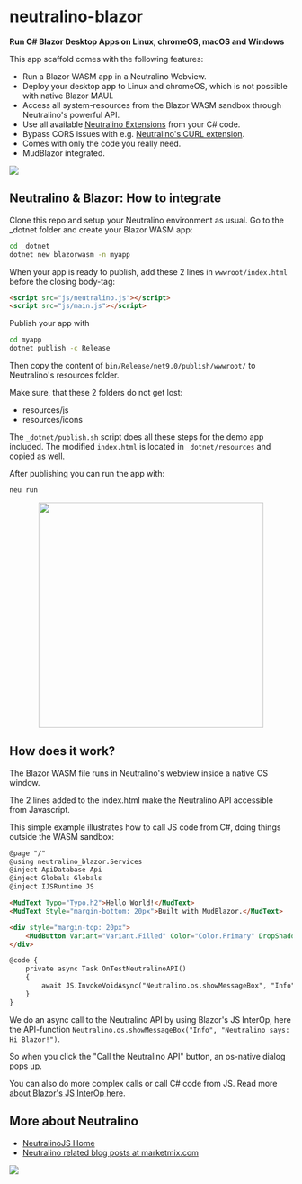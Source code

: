 </p>

# neutralino-blazor

**Run C# Blazor Desktop Apps on Linux, chromeOS, macOS and Windows**

This app scaffold comes with the following features:
- Run a Blazor WASM app in a Neutralino Webview.
- Deploy your desktop app to Linux and chromeOS, which is not possible with native Blazor MAUI.
- Access all system-resources from the Blazor WASM sandbox through Neutralino's powerful API.
- Use all available [Neutralino Extensions](https://neutralino.js.org/resources/) from your C# code.
- Bypass CORS issues with e.g. [Neutralino's CURL extension](https://github.com/hschneider/neutralino-curl).
- Comes with only the code you really need.
- MudBlazor integrated.

<img src="https://marketmix.com/git-assets/neutralino-blazor/neutralino-blazor-wasm-linux.jpg">

## Neutralino & Blazor: How to integrate
Clone this repo and setup your Neutralino environment as usual. Go to the _dotnet folder and create your Blazor WASM app:
```bash
cd _dotnet
dotnet new blazorwasm -n myapp
```
When your app is ready to publish, add these 2 lines in `wwwroot/index.html` before the closing body-tag:
```html
<script src="js/neutralino.js"></script>
<script src="js/main.js"></script>
```
Publish your app with
```bash
cd myapp
dotnet publish -c Release
```
Then copy the content of `bin/Release/net9.0/publish/wwwroot/` to Neutralino's resources folder.

Make sure, that these 2 folders do not get lost:
- resources/js
- resources/icons

The `_dotnet/publish.sh` script does all these steps for the demo app included. The modified `index.html` is located in `_dotnet/resources` and copied as well.

After publishing you can run the app with:
```bash
neu run
```
<p align="center">
<img src="https://marketmix.com/git-assets/neutralino-blazor/neutralino-blazor-app.jpg" width="400" height="auto">
</p>

## How does it work?

The Blazor WASM file runs in Neutralino's webview inside a native OS window.

The 2 lines added to the index.html make the Neutralino API accessible from Javascript.

This simple example illustrates how to call JS code from C#, doing things outside the WASM sandbox:

```html
@page "/"
@using neutralino_blazor.Services
@inject ApiDatabase Api
@inject Globals Globals
@inject IJSRuntime JS

<MudText Typo="Typo.h2">Hello World!</MudText>
<MudText Style="margin-bottom: 20px">Built with MudBlazor.</MudText>

<div style="margin-top: 20px">
    <MudButton Variant="Variant.Filled" Color="Color.Primary" DropShadow="false" @onclick="OnTestNeutralinoAPI">Call the Neutralino API</MudButton>
</div>

@code {
    private async Task OnTestNeutralinoAPI()
    {
        await JS.InvokeVoidAsync("Neutralino.os.showMessageBox", "Info", "Neutralino says: Hi Blazor!");
    }
}
```
We do an async call to the Neutralino API by using Blazor's JS InterOp, here the API-function `Neutralino.os.showMessageBox("Info", "Neutralino says: Hi Blazor!")`.

So when you click the "Call the Neutralino API" button, an os-native dialog pops up. 

You can also do more complex calls or call C# code from JS. Read more [about Blazor's JS InterOp here](https://learn.microsoft.com/en-us/aspnet/core/blazor/javascript-interoperability/?view=aspnetcore-9.0).

## More about Neutralino

- [NeutralinoJS Home](https://neutralino.js.org) 
- [Neutralino related blog posts at marketmix.com](https://marketmix.com/de/tag/neutralinojs/)


<img src="https://marketmix.com/git-assets/star-me-2.svg">

